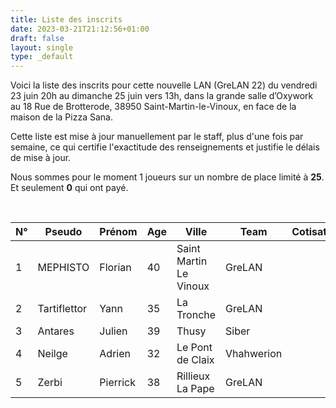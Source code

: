 ```yaml
---
title: Liste des inscrits
date: 2023-03-21T21:12:56+01:00
draft: false
layout: single
type: _default
---
```

Voici la liste des inscrits pour cette nouvelle LAN (GreLAN 22) du vendredi 23 juin 20h au dimanche 25 juin vers 13h, dans la grande salle d’Oxywork au 18 Rue de Brotterode, 38950 Saint-Martin-le-Vinoux, en face de la maison de la Pizza Sana.  

Cette liste est mise à jour manuellement par le staff, plus d'une fois par semaine, ce qui certifie l'exactitude des renseignements et justifie le délais de mise à jour.  

Nous sommes pour le moment 1 joueurs sur un nombre de place limité à **25**. Et seulement **0** qui ont payé.

&nbsp;

| N°  | Pseudo       | Prénom   | Age | Ville                  | Team       | Cotisation |
| --- | ------------ | -------- | --- | ---------------------- | ---------- | ---------- |
| 1   | MEPHISTO     | Florian  | 40  | Saint Martin Le Vinoux | GreLAN     |            |
| 2   | Tartiflettor | Yann     | 35  | La Tronche             | GreLAN     |            |
| 3   | Antares      | Julien   | 39  | Thusy                  | Siber      |            |
| 4   | Neilge       | Adrien   | 32  | Le Pont de Claix       | Vhahwerion |            |
| 5   | Zerbi        | Pierrick | 38  | Rillieux La Pape       | GreLAN     |            |